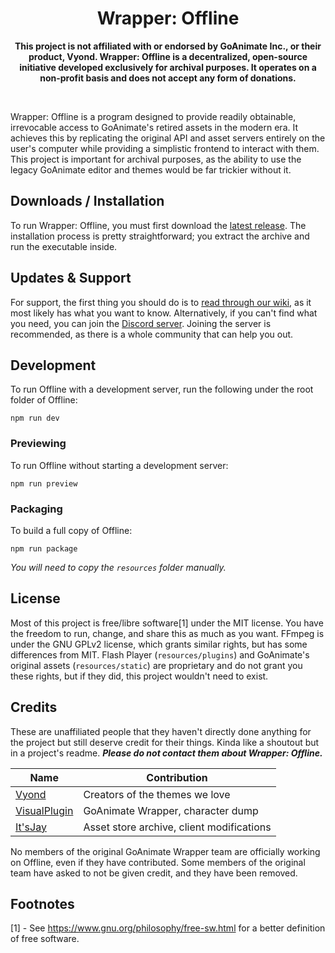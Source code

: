 <div class="head" align="center">
  <h1>Wrapper: Offline</h1>
  <p><b>This project is not affiliated with or endorsed by GoAnimate Inc., or their product, Vyond. Wrapper: Offline is a decentralized, open-source initiative developed exclusively for archival purposes. It operates on a non-profit basis and does not accept any form of donations.</b></p>
  <br/>
</div>

Wrapper: Offline is a program designed to provide readily obtainable, irrevocable access to GoAnimate's retired assets in the modern era. It achieves this by replicating the original API and asset servers entirely on the user's computer while providing a simplistic frontend to interact with them. This project is important for archival purposes, as the ability to use the legacy GoAnimate editor and themes would be far trickier without it.

## Downloads / Installation
To run Wrapper: Offline, you must first download the [latest release](https://github.com/wrapper-offline/wrapper-offline/releases/tag/v2.0.1). The installation process is pretty straightforward; you extract the archive and run the executable inside.

## Updates & Support
For support, the first thing you should do is to [read through our wiki](https://github.com/wrapper-offline/wrapper-offline/wiki), as it most likely has what you want to know. Alternatively, if you can't find what you need, you can join the [Discord server](https://discord.gg/Kf7BzSw). Joining the server is recommended, as there is a whole community that can help you out.

## Development
To run Offline with a development server, run the following under the root folder of Offline:
```
npm run dev
```

### Previewing
To run Offline without starting a development server:
```
npm run preview
```

### Packaging
To build a full copy of Offline:
```
npm run package
```
*You will need to copy the `resources` folder manually.*

## License
Most of this project is free/libre software[1] under the MIT license. You have the freedom to run, change, and share this as much as you want.
FFmpeg is under the GNU GPLv2 license, which grants similar rights, but has some differences from MIT. Flash Player (`resources/plugins`) and GoAnimate's original assets (`resources/static`) are proprietary and do not grant you these rights, but if they did, this project wouldn't need to exist.

## Credits
These are unaffiliated people that they haven't directly done anything for the project but still deserve credit for their things. Kinda like a shoutout but in a project's readme. ***Please do not contact them about Wrapper: Offline.***

Name | Contribution
---- | ----
[Vyond](https://vyond.com) | Creators of the themes we love
[VisualPlugin](https://github.com/Windows81) | GoAnimate Wrapper, character dump
[It'sJay](https://github.com/PoleyMagik) | Asset store archive, client modifications

No members of the original GoAnimate Wrapper team are officially working on Offline, even if they have contributed. Some members of the original team have asked to not be given credit, and they have been removed.

## Footnotes
[1] - See <https://www.gnu.org/philosophy/free-sw.html> for a better definition of free software.
